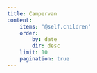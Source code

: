 ```yaml
---
title: Campervan
content:
    items: '@self.children'
    order:
        by: date
        dir: desc
    limit: 10
    pagination: true
---
```


